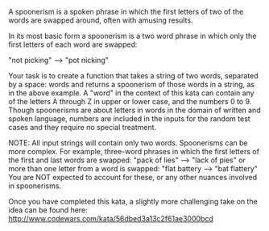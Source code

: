 A spoonerism is a spoken phrase in which the first letters of two of the words are swapped around, often with amusing results.

In its most basic form a spoonerism is a two word phrase in which only the first letters of each word are swapped:

"not picking" --> "pot nicking"

Your task is to create a function that takes a string of two words, separated by a space: words and returns a spoonerism of those words in a string, as in the above example. A "word" in the context of this kata can contain any of the letters A through Z in upper or lower case, and the numbers 0 to 9. Though spoonerisms are about letters in words in the domain of written and spoken language, numbers are included in the inputs for the random test cases and they require no special treatment.

NOTE: All input strings will contain only two words. Spoonerisms can be more complex. For example, three-word phrases in which the first letters of the first and last words are swapped: "pack of lies" --> "lack of pies" or more than one letter from a word is swapped: "flat battery --> "bat flattery" You are NOT expected to account for these, or any other nuances involved in spoonerisms.

Once you have completed this kata, a slightly more challenging take on the idea can be found here: http://www.codewars.com/kata/56dbed3a13c2f61ae3000bcd
